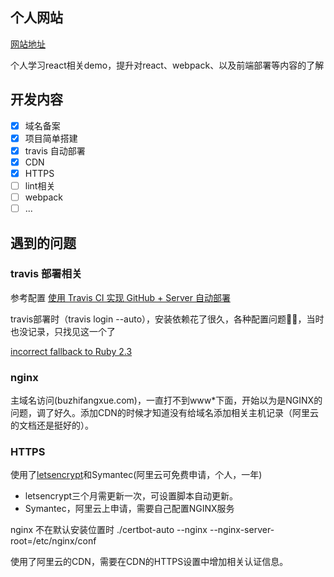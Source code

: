 ## 个人网站

[网站地址](www.buzhidangxue.com)

个人学习react相关demo，提升对react、webpack、以及前端部署等内容的了解

## 开发内容

- [x] 域名备案
- [x] 项目简单搭建
- [x] travis 自动部署
- [x] CDN
- [x] HTTPS
- [ ] lint相关
- [ ] webpack
- [ ] ...

## 遇到的问题
### travis 部署相关
参考配置 [使用 Travis CI 实现 GitHub + Server 自动部署](https://blog.lbinin.com/frontEnd/Git/Travis-CI.html#%E4%BB%93%E5%BA%93%E7%9B%91%E6%8E%A7)

travis部署时（travis login --auto），安装依赖花了很久，各种配置问题🤷‍♀️，当时也没记录，只找见这一个了

[incorrect fallback to Ruby 2.3](https://github.com/CocoaPods/CocoaPods/issues/8955)

### nginx

主域名访问(buzhifangxue.com)，一直打不到www*下面，开始以为是NGINX的问题，调了好久。添加CDN的时候才知道没有给域名添加相关主机记录（阿里云的文档还是挺好的）。

### HTTPS
使用了[letsencrypt](https://letsencrypt.org/)和Symantec(阿里云可免费申请，个人，一年)
- letsencrypt三个月需更新一次，可设置脚本自动更新。
- Symantec，阿里云上申请，需要自己配置NGINX服务

nginx 不在默认安装位置时
./certbot-auto --nginx --nginx-server-root=/etc/nginx/conf

使用了阿里云的CDN，需要在CDN的HTTPS设置中增加相关认证信息。
